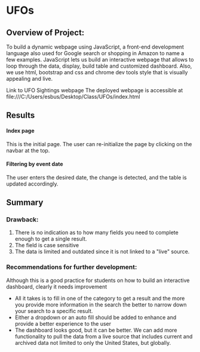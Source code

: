 # UFOs
## Overview of Project: 
To build a dynamic webpage using JavaScript, a front-end development language also used for Google search or shopping in Amazon to name a few examples. JavaScript lets us build an interactive webpage that allows to loop through the data, display, build table and customized dashboard. Also, we use html, bootstrap and css and chrome dev tools style that is visually appealing and live.   

Link to UFO Sightings webpage
The deployed webpage is accessible at file:///C:/Users/esbus/Desktop/Class/UFOs/index.html
## Results
#### Index page
This is the initial page. The user can re-initialize the page by clicking on the navbar at the top.

#### Filtering by event date
The user enters the desired date, the change is detected, and the table is updated accordingly.
## Summary 
### Drawback:  
1.	There is no indication as to how many fields you need to complete enough to get a single result.  
2.	The field is case sensitive 
3.	The data is limited and outdated since it is not linked to a "live" source.
### Recommendations for further development:
Although this is a good practice for students on how to build an interactive dashboard, clearly it needs improvement
*	All it takes is to fill in one of the category to get a result and the more you provide more information in the search the better to narrow down your search to a specific result. 
*	Either a dropdown or an auto fill should be added to enhance and provide a better experience to the user 
*	The dashboard looks good, but it can be better. We can add more functionality to pull the data from a live source that includes current and archived data not limited to only the United States, but globally.
